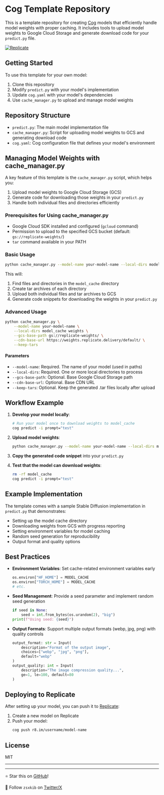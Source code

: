# Cog Template Repository

This is a template repository for creating [Cog](https://github.com/replicate/cog) models that efficiently handle model weights with proper caching. It includes tools to upload model weights to Google Cloud Storage and generate download code for your `predict.py` file.

[![Replicate](https://replicate.com/zsxkib/model-name/badge)](https://replicate.com/zsxkib/model-name)

## Getting Started

To use this template for your own model:

1. Clone this repository
2. Modify `predict.py` with your model's implementation
3. Update `cog.yaml` with your model's dependencies
4. Use `cache_manager.py` to upload and manage model weights

## Repository Structure

- `predict.py`: The main model implementation file 
- `cache_manager.py`: Script for uploading model weights to GCS and generating download code
- `cog.yaml`: Cog configuration file that defines your model's environment

## Managing Model Weights with cache_manager.py

A key feature of this template is the `cache_manager.py` script, which helps you:

1. Upload model weights to Google Cloud Storage (GCS)
2. Generate code for downloading those weights in your `predict.py`
3. Handle both individual files and directories efficiently

### Prerequisites for Using cache_manager.py

- Google Cloud SDK installed and configured (`gcloud` command)
- Permission to upload to the specified GCS bucket (default: `gs://replicate-weights/`)
- `tar` command available in your PATH

### Basic Usage

```bash
python cache_manager.py --model-name your-model-name --local-dirs model_cache
```

This will:
1. Find files and directories in the `model_cache` directory
2. Create tar archives of each directory
3. Upload both individual files and tar archives to GCS
4. Generate code snippets for downloading the weights in your `predict.py`

### Advanced Usage

```bash
python cache_manager.py \
    --model-name your-model-name \
    --local-dirs model_cache weights \
    --gcs-base-path gs://replicate-weights/ \
    --cdn-base-url https://weights.replicate.delivery/default/ \
    --keep-tars
```

#### Parameters

- `--model-name`: Required. The name of your model (used in paths)
- `--local-dirs`: Required. One or more local directories to process
- `--gcs-base-path`: Optional. Base Google Cloud Storage path
- `--cdn-base-url`: Optional. Base CDN URL
- `--keep-tars`: Optional. Keep the generated .tar files locally after upload

## Workflow Example

1. **Develop your model locally**:
   ```bash
   # Run your model once to download weights to model_cache
   cog predict -i prompt="test"
   ```

2. **Upload model weights**:
   ```bash
   python cache_manager.py --model-name your-model-name --local-dirs model_cache
   ```

3. **Copy the generated code snippet** into your `predict.py`

4. **Test that the model can download weights**:
   ```bash
   rm -rf model_cache
   cog predict -i prompt="test"
   ```

## Example Implementation

The template comes with a sample Stable Diffusion implementation in `predict.py` that demonstrates:

- Setting up the model cache directory
- Downloading weights from GCS with progress reporting
- Setting environment variables for model caching
- Random seed generation for reproducibility
- Output format and quality options

## Best Practices

- **Environment Variables**: Set cache-related environment variables early
  ```python
  os.environ["HF_HOME"] = MODEL_CACHE
  os.environ["TORCH_HOME"] = MODEL_CACHE
  # etc.
  ```

- **Seed Management**: Provide a seed parameter and implement random seed generation
  ```python
  if seed is None:
      seed = int.from_bytes(os.urandom(2), "big")
  print(f"Using seed: {seed}")
  ```

- **Output Formats**: Support multiple output formats (webp, jpg, png) with quality controls
  ```python
  output_format: str = Input(
      description="Format of the output image",
      choices=["webp", "jpg", "png"],
      default="webp"
  )
  output_quality: int = Input(
      description="The image compression quality...",
      ge=1, le=100, default=80
  )
  ```

## Deploying to Replicate

After setting up your model, you can push it to [Replicate](https://replicate.com):

1. Create a new model on Replicate
2. Push your model:
   ```bash
   cog push r8.im/username/model-name
   ```

## License

MIT

---

---

⭐ Star this on [GitHub](https://github.com/zsxkib/model-name)!

👋 Follow `zsxkib` on [Twitter/X](https://twitter.com/zsakib_)
